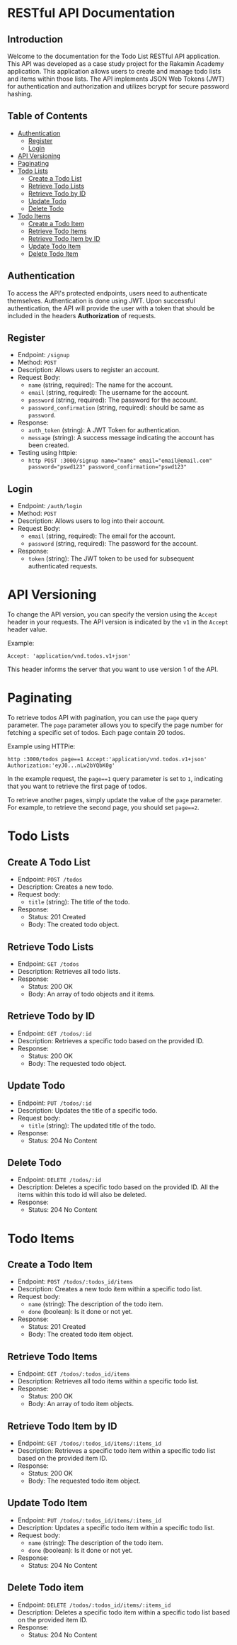 # RESTful API Documentation

## Introduction

Welcome to the documentation for the Todo List RESTful API application. This API was developed as a case study project for the Rakamin Academy application. This application allows users to create and manage todo lists and items within those lists. The API implements JSON Web Tokens (JWT) for authentication and authorization and utilizes bcrypt for secure password hashing.

## Table of Contents

- [Authentication](#authentication)
  - [Register](#register)
  - [Login](#login)
- [API Versioning](#api-versioning)
- [Paginating](#paginating)
- [Todo Lists](#todo-lists)
  - [Create a Todo List](#create-a-todo-list)
  - [Retrieve Todo Lists](#retrieve-todo-lists)
  - [Retrieve Todo by ID](#retrieve-todo-by-id)
  - [Update Todo](#update-todo)
  - [Delete Todo](#delete-todo)
- [Todo Items](#todo-items)
  - [Create a Todo Item](#create-a-todo-item)
  - [Retrieve Todo Items](#retrieve-todo-items)
  - [Retrieve Todo Item by ID](#retrieve-todo-item-by-id)
  - [Update Todo Item](#update-todo-item)
  - [Delete Todo Item](#delete-todo-item)

## Authentication

To access the API's protected endpoints, users need to authenticate themselves. Authentication is done using JWT. Upon successful authentication, the API will provide the user with a token that should be included in the headers **Authorization** of requests.

## Register

- Endpoint: `/signup`
- Method: `POST`
- Description: Allows users to register an account.
- Request Body:
  - `name` (string, required): The name for the account.
  - `email` (string, required): The username for the account.
  - `password` (string, required): The password for the account.
  - `password_confirmation` (string, required): should be same as `password`.
- Response:
  - `auth_token` (string): A JWT Token for authentication.
  - `message` (string): A success message indicating the account has been created.
- Testing using httpie:
  - ```http POST :3000/signup name="name" email="email@email.com" password="pswd123" password_confirmation="pswd123"```
  
## Login

- Endpoint: `/auth/login`
- Method: `POST`
- Description: Allows users to log into their account.
- Request Body:
  - `email` (string, required): The email for the account.
  - `password` (string, required): The password for the account.
- Response:
  - `token` (string): The JWT token to be used for subsequent authenticated requests.



# API Versioning

To change the API version, you can specify the version using the `Accept` header in your requests. The API version is indicated by the `v1` in the `Accept` header value.

Example:
```
Accept: 'application/vnd.todos.v1+json'
```

This header informs the server that you want to use version 1 of the API.

# Paginating

To retrieve todos API with pagination, you can use the `page` query parameter. The `page` parameter allows you to specify the page number for fetching a specific set of todos. Each page contain 20 todos.

Example using HTTPie:
```
http :3000/todos page==1 Accept:'application/vnd.todos.v1+json' Authorization:'eyJ0...nLw2bYQbK0g'
```

In the example request, the `page==1` query parameter is set to `1`, indicating that you want to retrieve the first page of todos.

To retrieve another pages, simply update the value of the `page` parameter. For example, to retrieve the second page, you should set `page==2`.

# Todo Lists

## Create A Todo List

- Endpoint: `POST /todos`
- Description: Creates a new todo.
- Request body:
  - `title` (string): The title of the todo.
- Response: 
  - Status: 201 Created
  - Body: The created todo object.

## Retrieve Todo Lists

- Endpoint: `GET /todos`
- Description: Retrieves all todo lists.
- Response:
  - Status: 200 OK
  - Body: An array of todo objects and it items.

## Retrieve Todo by ID

- Endpoint: `GET /todos/:id`
- Description: Retrieves a specific todo based on the provided ID.
- Response:
  - Status: 200 OK
  - Body: The requested todo object.

## Update Todo

- Endpoint: `PUT /todos/:id`
- Description: Updates the title of a specific todo.
- Request body:
  - `title` (string): The updated title of the todo.
- Response:
  - Status: 204 No Content
 
## Delete Todo

- Endpoint: `DELETE /todos/:id`
- Description: Deletes a specific todo based on the provided ID. All the items within this todo id will also be deleted.
- Response:
  - Status: 204 No Content

# Todo Items

## Create a Todo Item

- Endpoint: `POST /todos/:todos_id/items`
- Description: Creates a new todo item within a specific todo list.
- Request body:
  - `name` (string): The description of the todo item.
  - `done` (boolean): Is it done or not yet.
- Response:
  - Status: 201 Created
  - Body: The created todo item object.

## Retrieve Todo Items

- Endpoint: `GET /todos/:todos_id/items`
- Description: Retrieves all todo items within a specific todo list.
- Response:
  - Status: 200 OK
  - Body: An array of todo item objects.

## Retrieve Todo Item by ID

- Endpoint: `GET /todos/:todos_id/items/:items_id`
- Description: Retrieves a specific todo item within a specific todo list based on the provided item ID.
- Response:
  - Status: 200 OK
  - Body: The requested todo item object.

## Update Todo Item

- Endpoint: `PUT /todos/:todos_id/items/:items_id`
- Description: Updates a specific todo item within a specific todo list.
- Request body:
  - `name` (string): The description of the todo item.
  - `done` (boolean): Is it done or not yet.
- Response:
  - Status: 204 No Content

## Delete Todo item

- Endpoint: `DELETE /todos/:todos_id/items/:items_id`
- Description: Deletes a specific todo item within a specific todo list based on the provided item ID.
- Response:
  - Status: 204 No Content

